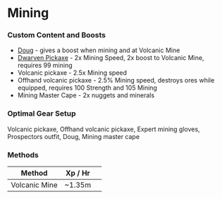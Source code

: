 # Mining

### Custom Content and Boosts

* [Doug](https://bso-wiki.oldschool.gg/custom-items/pets) - gives a boost when mining and at Volcanic Mine
* [Dwarven Pickaxe](https://bso-wiki.oldschool.gg/custom-items/equippables#dwarven-equipment) - 2x Mining Speed, 2x boost to Volcanic Mine, requires 99 mining
* Volcanic pickaxe - 2.5x Mining speed
* Offhand volcanic pickaxe - 2.5% Mining speed, destroys ores while equipped, requires 100 Strength and 105 Mining
* Mining Master Cape - 2x nuggets and minerals

### Optimal Gear Setup

Volcanic pickaxe, Offhand volcanic pickaxe, Expert mining gloves, Prospectors outfit, Doug, Mining master cape

### Methods

| Method        | Xp / Hr |   |
| ------------- | ------- | - |
| Volcanic Mine | \~1.35m |   |
